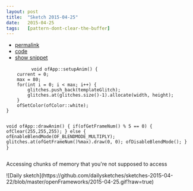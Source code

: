 ```yaml
---
layout: post
title:  "Sketch 2015-04-25"
date:   2015-04-25
tags:   [pattern-dont-clear-the-buffer]
---
```

<div class="code">
    <ul>
        <li><a href="{% post_url 2015-04-25-sketch %}">permalink</a></li>
        <li><a href="https://github.com/dailysketches/dailySketches/tree/master/sketches/2015-04-25">code</a></li>
        <li><a href="#" class="snippet-button">show snippet</a></li>
    </ul>
    <pre class="snippet">
        <code class="cpp">void ofApp::setupAnim() {
    current = 0;
    max = 80;
    for(int i = 0; i < max; i++) {
        glitches.push_back(templateGlitch);
        glitches.at(glitches.size()-1).allocate(width, height);
    }
    ofSetColor(ofColor::white);
}

void ofApp::drawAnim() {
    if(ofGetFrameNum() % 5 == 0) {
        ofClear(255,255,255);
    } else {
        ofEnableBlendMode(OF_BLENDMODE_MULTIPLY);
        glitches.at(ofGetFrameNum()%max).draw(0, 0);
        ofDisableBlendMode();
    }
}</code>
    </pre>
</div>
<p class="description">Accessing chunks of memory that you're not supposed to access</p>
![Daily sketch](https://github.com/dailysketches/sketches-2015-04-22/blob/master/openFrameworks/2015-04-25.gif?raw=true)
